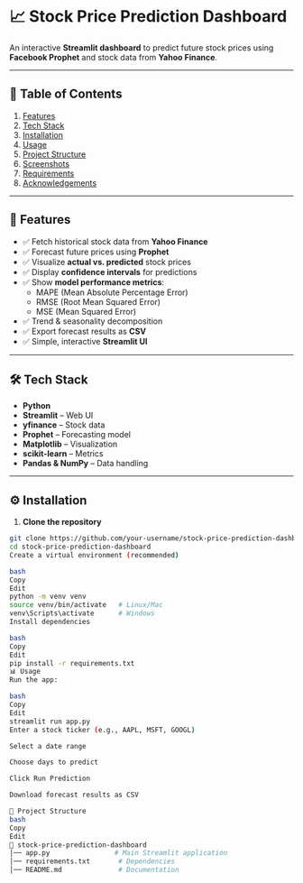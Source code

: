 # 📈 Stock Price Prediction Dashboard  

An interactive **Streamlit dashboard** to predict future stock prices using **Facebook Prophet** and stock data from **Yahoo Finance**.  

---

## 📌 Table of Contents  
1. [Features](#-features)  
2. [Tech Stack](#-tech-stack)  
3. [Installation](#-installation)  
4. [Usage](#-usage)  
5. [Project Structure](#-project-structure)  
6. [Screenshots](#-screenshots)  
7. [Requirements](#-requirements)  
8. [Acknowledgements](#-acknowledgements)  

---

## 🚀 Features  
- ✅ Fetch historical stock data from **Yahoo Finance**  
- ✅ Forecast future prices using **Prophet**  
- ✅ Visualize **actual vs. predicted** stock prices  
- ✅ Display **confidence intervals** for predictions  
- ✅ Show **model performance metrics**:  
  - MAPE (Mean Absolute Percentage Error)  
  - RMSE (Root Mean Squared Error)  
  - MSE (Mean Squared Error)  
- ✅ Trend & seasonality decomposition  
- ✅ Export forecast results as **CSV**  
- ✅ Simple, interactive **Streamlit UI**  

---

## 🛠️ Tech Stack  
- **Python**  
- **Streamlit** – Web UI  
- **yfinance** – Stock data  
- **Prophet** – Forecasting model  
- **Matplotlib** – Visualization  
- **scikit-learn** – Metrics  
- **Pandas & NumPy** – Data handling  

---

## ⚙️ Installation  

1. **Clone the repository**  
```bash
git clone https://github.com/your-username/stock-price-prediction-dashboard.git
cd stock-price-prediction-dashboard
Create a virtual environment (recommended)

bash
Copy
Edit
python -m venv venv
source venv/bin/activate   # Linux/Mac
venv\Scripts\activate      # Windows
Install dependencies

bash
Copy
Edit
pip install -r requirements.txt
📊 Usage
Run the app:

bash
Copy
Edit
streamlit run app.py
Enter a stock ticker (e.g., AAPL, MSFT, GOOGL)

Select a date range

Choose days to predict

Click Run Prediction

Download forecast results as CSV

📂 Project Structure
bash
Copy
Edit
📁 stock-price-prediction-dashboard
│── app.py                # Main Streamlit application
│── requirements.txt       # Dependencies
│── README.md              # Documentation
